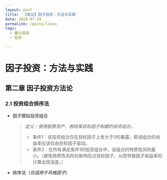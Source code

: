 ```yaml
---
layout: post
title: '【笔记】因子投资：方法与实践'
date: 2020-07-28
permalink: /posts/linux
tags:
  - 量化投资
  - 投资

---
```




# 因子投资：方法与实践







## 第二章 因子投资方法论

### 2.1 投资组合排序法

- 因子模拟投资组合

  > *定义：使用股票资产、围绕某目标因子构建的投资组合。*
  >
  > - 条件1：该投资组合仅在目标因子上有大于0的暴露，即该组合的收益率应该仅由目标因子驱动。
  > - 条件2：在所有满足条件1的投资组合中，该组合的特质性风险最小。（避免特质性风险的影响压过目标因子，从而导致因子收益率的计算出现误差。）

- 排序法（*仅适用于风格因子*)

  > 

